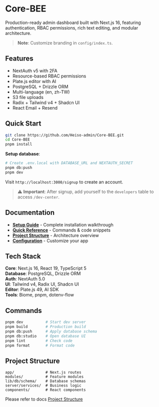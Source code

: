 # Core-BEE

Production-ready admin dashboard built with Next.js 16, featuring authentication, RBAC permissions, rich text editing, and modular architecture.

> **Note**: Customize branding in `config/index.ts`.

## Features

- NextAuth v5 with 2FA
- Resource-based RBAC permissions
- Plate.js editor with AI
- PostgreSQL + Drizzle ORM
- Multi-language (en, zh-TW)
- S3 file uploads
- Radix + Tailwind v4 + Shadcn UI
- React Email + Resend

## Quick Start

```bash
git clone https://github.com/Heiso-admin/Core-BEE.git
cd Core-BEE
pnpm install
```

**Setup database**:
```bash
# Create .env.local with DATABASE_URL and NEXTAUTH_SECRET
pnpm db:push
pnpm dev
```

Visit `http://localhost:3000/signup` to create an account.

> ⚠️ **Important**: After signup, add yourself to the `developers` table to access `/dev-center`.

## Documentation

- **[Setup Guide](docs/setup-guide.md)** - Complete installation walkthrough
- **[Quick Reference](docs/quick-reference.md)** - Commands & code snippets
- **[Project Structure](docs/project-structure.md)** - Architecture overview
- **[Configuration](docs/configuration.md)** - Customize your app

## Tech Stack

**Core**: Next.js 16, React 19, TypeScript 5  
**Database**: PostgreSQL, Drizzle ORM  
**Auth**: NextAuth 5.0  
**UI**: Tailwind v4, Radix UI, Shadcn UI  
**Editor**: Plate.js 49, AI SDK  
**Tools**: Biome, pnpm, dotenv-flow


## Commands

```bash
pnpm dev          # Start dev server
pnpm build        # Production build
pnpm db:push      # Apply database schema
pnpm db:studio    # Open database UI
pnpm lint         # Check code
pnpm format       # Format code
```

## Project Structure

```
app/              # Next.js routes
modules/          # Feature modules
lib/db/schema/    # Database schemas
server/services/  # Business logic
components/       # React components
```

Please refer to docs [Project Structure](docs/project-structure.md)


